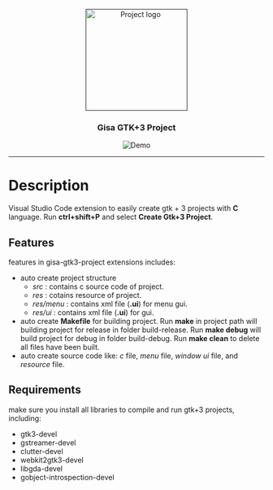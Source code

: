 <p align="center">
  <a href="" rel="noopener">
 <img width=200px height=200px src="https://gitlab.com/yogiastawan/gisa-gtk-3-project/-/raw/master/icon/icon.png" alt="Project logo"></a>
</p>

<h3 align="center">Gisa GTK+3 Project</h3>

<div align="center">

![Demo](https://gitlab.com/yogiastawan/gisa-gtk-3-project/-/raw/master/gisa-gtk-3-demo.gif)

</div>

---

# Description
Visual Studio Code extension to easily create gtk + 3 projects with **C** language. Run **ctrl+shift+P** and select **Create Gtk+3 Project**.

## Features
features in gisa-gtk3-project extensions includes: 
* auto create project structure
    * *src* : contains c source code of project.
    * *res* : cotains resource of project.
    * *res/menu* : contains xml file (**.ui**) for menu gui.
    * *res/ui* : contains xml file (**.ui**) for gui.
* auto create **Makefile** for building project. Run **make** in project path will building project for release in folder build-release. Run **make debug** will build project for debug in folder build-debug. Run **make clean** to delete all files have been built.
* auto create source code like: *c* file, *menu* file, *window ui* file, and *resource* file.


## Requirements
make sure you install all libraries to compile and run gtk+3 projects, including:
* gtk3-devel
* gstreamer-devel
* clutter-devel
* webkit2gtk3-devel
* libgda-devel
* gobject-introspection-devel


